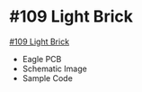 # #109 Light Brick

[#109 Light Brick](http://fabo.io/109.html)

- Eagle PCB
- Schematic Image
- Sample Code